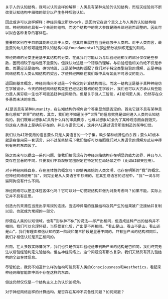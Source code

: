     关于人的认知结构，我可以认同这样的解释：人类具有某种先验的认知结构，而后天经验则不断改变认知结构中细微的部分以产生各种后验认知。

    因此或许可以这样解释：神经网络之所以work，是因为它在这个意义上与人类的认知结构相同。神经网络也具有一个先验的结构，而这个结构中的庞大参数是随外部经验而调整的，因此可以拟合各种复杂的客体性。

    重要的区别在于目前其能耗远高于人类，但其可拓展性应当是远强于人类的。对于人类而言，最重要的幼儿阶段可能是其认知结构中最foundamental的那些部分被训练定型的阶段。

    神经网络的分类正是基于其结构的分类。在此我们可能认为与后验经验相关的部分仅仅是些参数，因而相较于结构是不重要的。但我认为这是一个错误的理解。与后验经验相关的绝不仅是参数，而更应该是结构。确切地说，正是某种结构适配了我们对于特定类型经验的理解，正是神经网络结构与人类认知结构的契合，才使神经网络在我们眼中具有如此不可思议的能力。

    退回到基本概念，神经网络只不过是一个特定的计算结构而已，而这一结构正是基于某种神经仿生学被设计。今天的神经网络结构类型已经远超最初的仿生学设计，我们也可以大方承认有些能力是人类穷极一生也不可能追赶神经网络的。但是关于强人工智能，AI如何更人类，仍然存在众多悬而未决的东西。

    AI是否具有某种Humanity，在认知结构的视角这个答案显然是否定的。首先它就不具有某种具象化感知“世界”的结构，其次，我们也不知道关于“世界”的信息究竟是如何进入人类的认知结构的。我们既难以想象AI具有什么样的审美概念，也难以想象AI会为了某种观念而自我毁灭，但这在人类身上是确实存在的，并且与语言无关，这并非AI通过语言所能制造的某种幻觉。

    我们认为AI所使用的语言要么只是人类语言的一个子集，缺少某种根源性的东西；要么AI根本就是在使用另一套语言，只不过某些情况下我们恰好可以按照我们对人类语言的理解方式从中得到有用的东西罢了。

    随之而来可以提出一系列问题，使我们相信现有的神经网络结构存在明显的能力边界，并且与人类存在显著的不同，只要我们不将观察范围限定在特定的互动场景之中（比如AI聊天应用）。

    对于神经网络自身，存在主体性的概念吗？即使再原始的人类文明，也存在明晰的“我”的概念，但神经网络使用“我”，则完全是从人类语言中抄来的，在其生成语言的过程中，“我”一词与阿猫阿狗没有什么不同。

    神经网络可以把主体性客体化吗？它可以对一切提取结构并做为对象考虑吗？如果不能，实际上它并不具有反思。

    创造力的来源应当是出乎常规的连接。当这种异常的连接结构及其产生的结果被广泛接纳并复制以后，也就成为常规的一部分。

    即使在人类的认知领域，也有“形似神不似”的说法——即产出相同，但造成这种产出的结构并不相同。我们可以合理怀疑，当场景变化后，产出便不再相同。“看山是山，看山不是山，看山还是山”，我们有理由相信认知的第一阶段和第三阶段是显著不同的。只有当产出的结构相同后，我们才相信认知是真正相同的。

    然而，在大多数实际情况下，我们也只是依靠后验经验来判断产出的结构是否相同，我们终究无法以后验经验判定先验结构。但在神经网络上，这个问题没有那么复杂，我们天然具有其先验结构的全部客体信息。

    尽管如此，我仍不知道什么样的结构可能具有人类的Consciousness和Aesthetics，看起来神经网络智能体中尚不存在这样的东西。

    但这仍然仅仅是一个结构主义上的认识论视角。

    对于神经网络这样的计算结构，是否存在某种不完备性问题？如何规避？

